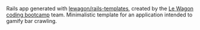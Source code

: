 Rails app generated with [lewagon/rails-templates](https://github.com/lewagon/rails-templates), created by the [Le Wagon coding bootcamp](https://www.lewagon.com) team.
Minimalistic template for an application intended to gamify bar crawling.  
